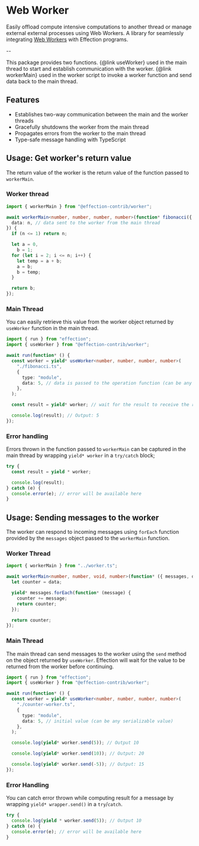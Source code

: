 # Web Worker

Easily offload compute intensive computations to another thread or manage
external external processes using Web Workers. A library for seamlessly
integrating [Web Workers][Web Workers] with Effection programs.

--

This package provides two functions. {@link useWorker} used in the main thread
to start and establish communication with the worker. {@link workerMain} used in
the worker script to invoke a worker function and send data back to the main
thread.

## Features

- Establishes two-way communication between the main and the worker threads
- Gracefully shutdowns the worker from the main thread
- Propagates errors from the worker to the main thread
- Type-safe message handling with TypeScript

## Usage: Get worker's return value

The return value of the worker is the return value of the function passed to
`workerMain`.

### Worker thread

```ts
import { workerMain } from "@effection-contrib/worker";

await workerMain<number, number, number, number>(function* fibonacci({
  data: n, // data sent to the worker from the main thread
}) {
  if (n <= 1) return n;

  let a = 0,
    b = 1;
  for (let i = 2; i <= n; i++) {
    let temp = a + b;
    a = b;
    b = temp;
  }

  return b;
});
```

### Main Thread

You can easily retrieve this value from the worker object returned by
`useWorker` function in the main thread.

```ts
import { run } from "effection";
import { useWorker } from "@effection-contrib/worker";

await run(function* () {
  const worker = yield* useWorker<number, number, number, number>(
    "./fibonacci.ts",
    {
      type: "module",
      data: 5, // data is passed to the operation function (can be any serializable value)
    },
  );

  const result = yield* worker; // wait for the result to receive the result

  console.log(result); // Output: 5
});
```

### Error handling

Errors thrown in the function passed to `workerMain` can be captured in the main
thread by wrapping `yield* worker` in a `try/catch` block;

```ts
try {
  const result = yield * worker;

  console.log(result);
} catch (e) {
  console.error(e); // error will be available here
}
```

## Usage: Sending messages to the worker

The worker can respond to incoming messages using `forEach` function provided by
the `messages` object passed to the `workerMain` function.

### Worker Thread

```ts
import { workerMain } from "../worker.ts";

await workerMain<number, number, void, number>(function* ({ messages, data }) {
  let counter = data;

  yield* messages.forEach(function* (message) {
    counter += message;
    return counter;
  });

  return counter;
});
```

### Main Thread

The main thread can send messages to the worker using the `send` method on the
object returned by `useWorker`. Effection will wait for the value to be returned
from the worker before continuing.

```ts
import { run } from "effection";
import { useWorker } from "@effection-contrib/worker";

await run(function* () {
  const worker = yield* useWorker<number, number, number, number>(
    "./counter-worker.ts",
    {
      type: "module",
      data: 5, // initial value (can be any serializable value)
    },
  );

  console.log(yield* worker.send(5)); // Output 10

  console.log(yield* worker.send(10)); // Output: 20

  console.log(yield* worker.send(-5)); // Output: 15
});
```

### Error Handling

You can catch error thrown while computing result for a message by wrapping
`yield* wrapper.send()` in a `try`/`catch`.

```ts
try {
  console.log(yield * worker.send(5)); // Output 10
} catch (e) {
  console.error(e); // error will be available here
}
```

[Web Workers]: https://developer.mozilla.org/en-US/docs/Web/API/Web_Workers_API/Using_web_workers

